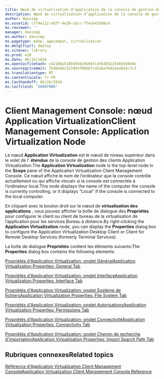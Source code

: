 ```yaml
---
title: Nœud de virtualisation d’application de la console de gestion des clients
description: Nœud de virtualisation d’application de la console de gestion des clients
author: dansimp
ms.assetid: cf74e112-ddff-4e30-a3cc-7f4c643366c6
ms.reviewer: ''
manager: dansimp
ms.author: dansimp
ms.pagetype: mdop, appcompat, virtualization
ms.mktglfcycl: deploy
ms.sitesec: library
ms.prod: w10
ms.date: 06/16/2016
ms.openlocfilehash: cd2100a518910d428b947c4f638921548559848e
ms.sourcegitcommit: 354664bc527d93f80687cd2eba70d1eea024c7c3
ms.translationtype: MT
ms.contentlocale: fr-FR
ms.lasthandoff: 06/26/2020
ms.locfileid: "10807906"
---
```

# <span data-ttu-id="4dd3d-103">Client Management Console: nœud Application Virtualization</span><span class="sxs-lookup"><span data-stu-id="4dd3d-103">Client Management Console: Application Virtualization Node</span></span>


<span data-ttu-id="4dd3d-104">Le nœud **Application Virtualization** est le nœud de niveau supérieur dans le volet de l' **étendue** de la console de gestion des clients Application Virtualization.</span><span class="sxs-lookup"><span data-stu-id="4dd3d-104">The **Application Virtualization** node is the top-level node in the **Scope** pane of the Application Virtualization Client Management Console.</span></span> <span data-ttu-id="4dd3d-105">Ce nœud affiche le nom de l’ordinateur que la console contrôle actuellement ou qui affiche «local» si la console est connectée à l’ordinateur local.</span><span class="sxs-lookup"><span data-stu-id="4dd3d-105">This node displays the name of the computer the console is currently controlling, or it displays "Local" if the console is connected to the local computer.</span></span>

<span data-ttu-id="4dd3d-106">En cliquant avec le bouton droit sur le nœud de **virtualisation des applications** , vous pouvez afficher la boîte de dialogue des **Propriétés** pour configurer le client ou client de bureau de la virtualisation de l’application pour les services Bureau à distance.</span><span class="sxs-lookup"><span data-stu-id="4dd3d-106">By right-clicking the **Application Virtualization** node, you can display the **Properties** dialog box to configure the Application Virtualization Desktop Client or Client for Remote Desktop Services (formerly Terminal Services).</span></span>

<span data-ttu-id="4dd3d-107">La boîte de dialogue **Propriétés** contient les éléments suivants:</span><span class="sxs-lookup"><span data-stu-id="4dd3d-107">The **Properties** dialog box contains the following elements:</span></span>

[<span data-ttu-id="4dd3d-108">Propriétés d'Application Virtualization: onglet Général</span><span class="sxs-lookup"><span data-stu-id="4dd3d-108">Application Virtualization Properties: General Tab</span></span>](application-virtualization-properties-general-tab.md)

[<span data-ttu-id="4dd3d-109">Propriétés d'Application Virtualization: onglet Interface</span><span class="sxs-lookup"><span data-stu-id="4dd3d-109">Application Virtualization Properties: Interface Tab</span></span>](application-virtualization-properties-interface-tab.md)

[<span data-ttu-id="4dd3d-110">Propriétés d'Application Virtualization: onglet Système de fichiers</span><span class="sxs-lookup"><span data-stu-id="4dd3d-110">Application Virtualization Properties: File System Tab</span></span>](application-virtualization-properties-file-system-tab.md)

[<span data-ttu-id="4dd3d-111">Propriétés d'Application Virtualization: onglet Autorisations</span><span class="sxs-lookup"><span data-stu-id="4dd3d-111">Application Virtualization Properties: Permissions Tab</span></span>](application-virtualization-properties-permissions-tab.md)

[<span data-ttu-id="4dd3d-112">Propriétés d'Application Virtualization: onglet Connectivité</span><span class="sxs-lookup"><span data-stu-id="4dd3d-112">Application Virtualization Properties: Connectivity Tab</span></span>](application-virtualization-properties-connectivity-tab.md)

[<span data-ttu-id="4dd3d-113">Propriétés d'Application Virtualization: onglet Chemin de recherche d'importation</span><span class="sxs-lookup"><span data-stu-id="4dd3d-113">Application Virtualization Properties: Import Search Path Tab</span></span>](application-virtualization-properties-import-search-path-tab.md)

## <span data-ttu-id="4dd3d-114">Rubriques connexes</span><span class="sxs-lookup"><span data-stu-id="4dd3d-114">Related topics</span></span>


[<span data-ttu-id="4dd3d-115">Référence d'Application Virtualization Client Management Console</span><span class="sxs-lookup"><span data-stu-id="4dd3d-115">Application Virtualization Client Management Console Reference</span></span>](application-virtualization-client-management-console-reference.md)

 

 





